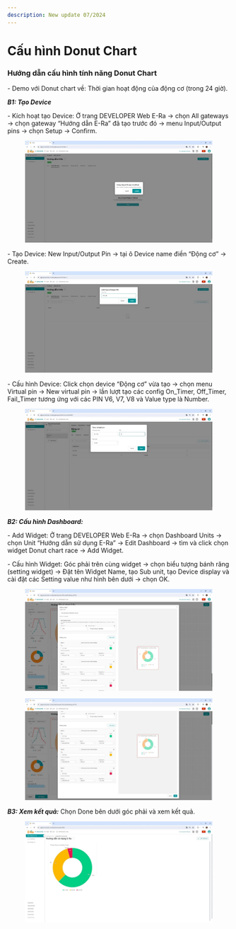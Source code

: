 ```yaml
---
description: New update 07/2024
---
```


# Cấu hình Donut Chart

### Hướng dẫn cấu hình tính năng Donut Chart

&#x20;   \- Demo với Donut chart về: Thời gian hoạt động của động cơ (trong 24 giờ).

&#x20;

_**B1: Tạo Device**_

\- Kích hoạt tạo Device: Ở trang DEVELOPER Web E-Ra -> chọn All gateways -> chọn  gateway “Hướng dẫn E-Ra” đã tạo trước đó -> menu Input/Output pins -> chọn Setup -> Confirm.

<figure><img src="../../../.gitbook/assets/image (14).png" alt=""><figcaption></figcaption></figure>

\- Tạo Device: New Input/Output Pin -> tại ô Device name điền “Động cơ” -> Create.

<figure><img src="../../../.gitbook/assets/image (1) (1).png" alt=""><figcaption></figcaption></figure>

\- Cấu hình Device: Click chọn device “Động cơ” vừa tạo -> chọn menu Virtual pin -> New virtual pin -> lần lượt tạo các config On\_Timer, Off\_Timer, Fail\_Timer tương ứng với các PIN V6, V7, V8 và Value type là Number.

<figure><img src="../../../.gitbook/assets/image (2) (1).png" alt=""><figcaption></figcaption></figure>

_**B2: Cấu hình Dashboard:**_

\- Add Widget: Ở trang DEVELOPER Web E-Ra -> chọn Dashboard Units -> chọn Unit  “Hướng dẫn sử dụng E-Ra” -> Edit Dashboard -> tìm và click chọn widget Donut chart race -> Add Widget.

\- Cấu hình Widget: Góc phải trên cùng widget -> chọn biểu tượng bánh răng (setting widget) -> Đặt tên Widget Name, tạo Sub unit, tạo Device display và cài đặt các Setting value như hình bên dưới -> chọn OK.

<figure><img src="../../../.gitbook/assets/image (3) (1).png" alt=""><figcaption></figcaption></figure>

<figure><img src="../../../.gitbook/assets/image (4) (1).png" alt=""><figcaption></figcaption></figure>

_**B3: Xem kết quả:**_ Chọn Done bên dưới góc phải và xem kết quả.

<figure><img src="../../../.gitbook/assets/image (5) (1).png" alt=""><figcaption></figcaption></figure>
